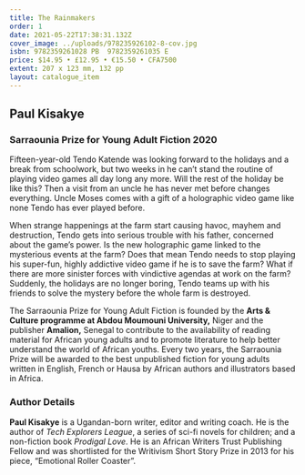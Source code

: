 ```yaml
---
title: The Rainmakers
order: 1
date: 2021-05-22T17:38:31.132Z
cover_image: ../uploads/978235926102-8-cov.jpg
isbn: 9782359261028 PB  9782359261035 E
price: $14.95 • £12.95 • €15.50 • CFA7500
extent: 207 x 123 mm, 132 pp
layout: catalogue_item
---
```

## Paul Kisakye

### Sarraounia Prize for Young Adult Fiction 2020

Fifteen-year-old Tendo Katende was looking forward to the holidays and a break from schoolwork, but two weeks in he can’t stand the routine of playing video games all day long any more. Will the rest of the holiday be like this? Then a visit from an uncle he has never met before changes everything. Uncle Moses comes with a gift of a holographic video game like none Tendo has ever played before.

When strange happenings at the farm start causing havoc, mayhem and destruction, Tendo gets into serious trouble with his father, concerned about the game’s power. Is the new holographic game linked to the mysterious events at the farm? Does that mean Tendo needs to stop playing his super-fun, highly addictive video game if he is to save the farm? What if there are more sinister forces with vindictive agendas at work on the farm? Suddenly, the holidays are no longer boring, Tendo teams up with his friends to solve the mystery before the whole farm is destroyed.

The Sarraounia Prize for Young Adult Fiction is founded by the **Arts & Culture programme at Abdou Moumouni University,** Niger and the publisher **Amalion,** Senegal to contribute to the availability of reading material for African young adults and to promote literature to help better understand the world of African youths. Every two years, the Sarraounia Prize will be awarded to the best unpublished fiction for young adults written in English, French or Hausa by African authors and illustrators based in Africa.

### Author Details

**Paul Kisakye** is a Ugandan-born writer, editor and writing coach. He is the author of *Tech Explorers League*, a series of sci-fi novels for children; and a non-fiction book *Prodigal Love*. He is an African Writers Trust Publishing Fellow and was shortlisted for the Writivism Short Story Prize in 2013 for his piece, “Emotional Roller Coaster”.